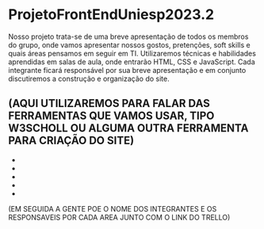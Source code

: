 # ProjetoFrontEndUniesp2023.2

Nosso projeto trata-se de uma breve apresentação de todos os membros do grupo, onde vamos apresentar nossos gostos, pretenções, soft skills e quais áreas pensamos em seguir em TI. Utilizaremos técnicas e habilidades aprendidas em salas de aula, onde entrarão HTML, CSS e JavaScript.
Cada integrante ficará responsável por sua breve apresentação e em conjunto discutiremos a construção e organização do site.


(AQUI UTILIZAREMOS PARA FALAR DAS FERRAMENTAS QUE VAMOS USAR, TIPO W3SCHOLL OU ALGUMA OUTRA FERRAMENTA PARA CRIAÇÃO DO SITE)
-
-
-
-
-
-


(EM SEGUIDA A GENTE POE O NOME DOS INTEGRANTES E OS RESPONSAVEIS POR CADA AREA JUNTO COM O LINK DO TRELLO)
